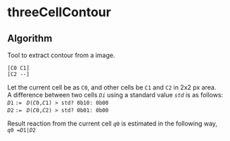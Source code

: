 # threeCellContour
## Algorithm
Tool to extract contour from a image.

    [C0 C1]
    [C2 --]
Let the current cell be as `C0`, and other cells be `C1` and `C2` in 2x2 px area.  
A difference between two cells _`Di`_ using a standard value _`std`_ is as follows:  
_`D`_`1` `:= ` _`D`_`(`_`C`_`0,`_`C`_`1) > std? 0b10: 0b00`  
_`D`_`2` `:= ` _`D`_`(`_`C`_`0,`_`C`_`2) > std? 0b01: 0b00`  

Result reaction from the current cell _`q`_`0` is estimated in the following way,  
_`q`_`0 =`_`D`_`1|`_`D`_`2`
